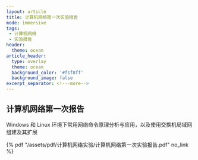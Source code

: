 ```yaml
---
layout: article
title: 计算机网络第一次实验报告
mode: immersive
tags:
 - 计算机网络
 - 实验报告
header:
  theme: ocean
article_header:
  type: overlay
  theme: ocean
  background_color: '#f1f8ff'
  background_image: false
excerpt_separator: <!---more-->
---
```


## 计算机网络第一次报告

Windows 和 Linux 环境下常用网络命令原理分析与应用，以及使用交换机局域网组建及其扩展
<!---more-->
<!---more-->
 {% pdf "/assets/pdf/计算机网络实验/计算机网络第一次实验报告.pdf" no_link %}